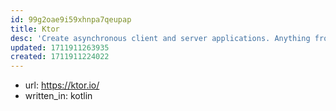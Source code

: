 ```yaml
---
id: 99g2oae9i59xhnpa7qeupap
title: Ktor
desc: 'Create asynchronous client and server applications. Anything from microservices to multiplatform HTTP client apps in a simple way. Open Source, free, and fun!'
updated: 1711911263935
created: 1711911224022
---
```


- url: https://ktor.io/
- written_in: kotlin